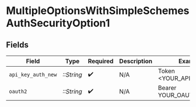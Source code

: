 # MultipleOptionsWithSimpleSchemesAuthSecurityOption1


## Fields

| Field                    | Type                     | Required                 | Description              | Example                  |
| ------------------------ | ------------------------ | ------------------------ | ------------------------ | ------------------------ |
| `api_key_auth_new`       | *::String*               | :heavy_check_mark:       | N/A                      | Token <YOUR_API_KEY>     |
| `oauth2`                 | *::String*               | :heavy_check_mark:       | N/A                      | Bearer YOUR_OAUTH2_TOKEN |